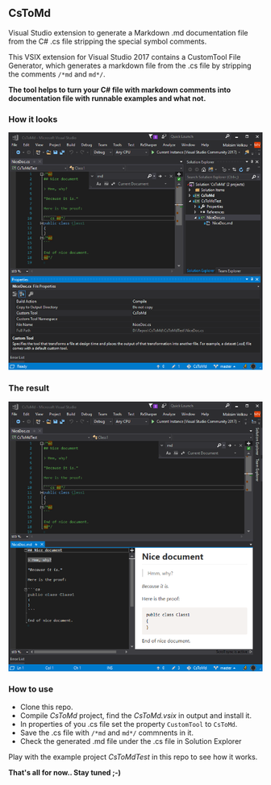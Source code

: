 ## CsToMd

Visual Studio extension to generate a Markdown .md documentation file from the C# .cs file stripping the special symbol comments.

This VSIX extension for Visual Studio 2017 contains a CustomTool File Generator, 
which generates a markdown file from the .cs file by stripping the comments `/*md` and `md*/`.

**The tool helps to turn your C# file with markdown comments into documentation file with runnable examples and what not.**

### How it looks

![screen1](screen1.png)


### The result

![screen1](screen2.png)


### How to use

- Clone this repo.
- Compile *CsToMd* project, find the *CsToMd.vsix* in output and install it. 
- In properties of you .cs file set the property `CustomTool` to `CsToMd`. 
- Save the .cs file with `/*md` and `md*/` commnents in it. 
- Check the generated .md file under the .cs file in Solution Explorer

Play with the example project *CsToMdTest* in this repo to see how it works.

**That's all for now.. Stay tuned ;-)**
